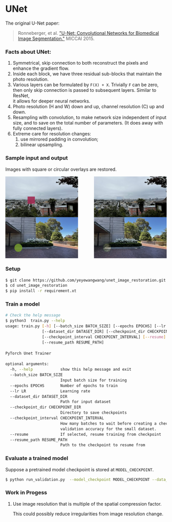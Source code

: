 # UNet


The original U-Net paper:
> Ronneberger, et al. ["U-Net: Convolutional Networks for Biomedical Image Segmentation."](https://link.springer.com/chapter/10.1007/978-3-319-24574-4_28) MICCAI 2015.


### Facts about UNet:
1. Symmetrical, skip connection to both reconstruct the pixels and enhance the gradient flow.
2. Inside each block, we have three residual sub-blocks that maintain the photo resolution.
3. Various layers can be formulated by `F(X) + X`.  Trivially `F` can be zero, then only skip connection is passed to subsequent layers. Similar to ResNet,  
   it allows for deeper neural networks.
4. Photo resolution (H and W) down and up, channel resolution (C) up and down.
5. Resampling with convolution, to make network size independent of input size, and to save on the total number of parameters. 
(It does away with fully connected layers).
6. Extreme care for resolution changes:
   1. use mirrored padding in convolution;
   2. bilinear upsampling.
   
### Sample input and output

Images with square or circular overlays are restored. 

<div style="display: flex; justify-content: space-between;">
  <img src="gallery/sf_sample_corrupted.png" alt="Sample of San Francisco panorama with a magenta square corruption" style="width: 45%;"/>
  <img src="gallery/sf_sample_recovered.png" alt="Recovered photo of San Francisco panorama with small visible square edges" style="width: 45%;"/>
</div>

<div style="display: flex; justify-content: space-between;">
  <img src="gallery/campus_sample_corrupted.png" alt="Sample of UC Berkeley campanile base and flowers, with a circular shaped corruption." style="width: 45%;"/>
  <img src="gallery/campus_sample_recovered.png" alt="Recovered photo of UC Berkeley campanile base and flowers. The corrupted area is recovered but brighter than surrounding." style="width: 45%;"/>
</div>
   
### Setup

```bash
$ git clone https://github.com/yeyewangwang/unet_image_restoration.git
$ cd unet_image_restoration
$ pip install -r requirement.xt
```

### Train a model
```bash
# Check the help message
$ python3  train.py --help
usage: train.py [-h] [--batch_size BATCH_SIZE] [--epochs EPOCHS] [--lr LR]
                [--dataset_dir DATASET_DIR] [--checkpoint_dir CHECKPOINT_DIR]
                [--checkpoint_interval CHECKPOINT_INTERVAL] [--resume]
                [--resume_path RESUME_PATH]

PyTorch Unet Trainer

optional arguments:
  -h, --help            show this help message and exit
  --batch_size BATCH_SIZE
                        Input batch size for training
  --epochs EPOCHS       Number of epochs to train
  --lr LR               Learning rate
  --dataset_dir DATASET_DIR
                        Path for input dataset
  --checkpoint_dir CHECKPOINT_DIR
                        Directory to save checkpoints
  --checkpoint_interval CHECKPOINT_INTERVAL
                        How many batches to wait before creating a checkpoint and computing
                        validation accuracy for the small dataset.
  --resume              If selected, resume training from checkpoint
  --resume_path RESUME_PATH
                        Path to the checkpoint to resume from
```

### Evaluate a trained model
Suppose a pretrained model checkpoint is stored at `MODEL_CHECKPOINT`.

```bash
$ python run_validation.py  --model_checkpoint MODEL_CHECKPOINT --data_dir DATA_DIR --output_dir OUTPUT_DIR
```

### Work in Progess

1. Use image resolution that is multiple of the spatial compression factor.
   
   This could possibly reduce irregularities from image resolution change. 


[comment]: <> (### Implementation details)

[comment]: <> (#### Technique to recover from C // 2 to C)
